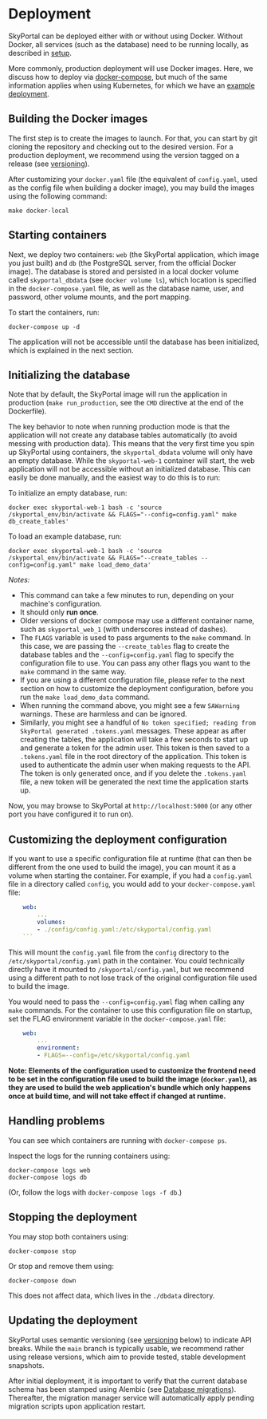 # Deployment

SkyPortal can be deployed either with or without using Docker.
Without Docker, all services (such as the database) need to be running
locally, as described in [setup](setup).

More commonly, production deployment will use Docker images. Here, we
discuss how to deploy via
[docker-compose](https://docs.docker.com/compose/), but much of the
same information applies when using Kubernetes, for which we have an
[example deployment](https://github.com/skyportal/deploy).

## Building the Docker images

The first step is to create the images to launch. For that, you can start by git cloning the repository and checking out to the desired version. For a production deployment, we recommend using the version tagged on a release (see [versioning](versioning)).

After customizing your `docker.yaml` file (the equivalent of `config.yaml`, used as the config file when building a docker image), you may build the images using the following command:

```
make docker-local
```

## Starting containers

Next, we deploy two containers: `web` (the SkyPortal application, which image you just built) and
`db` (the PostgreSQL server, from the official Docker image).
The database is stored and persisted in a local docker volume called `skyportal_dbdata` (see `docker volume ls`), which location is specified in the `docker-compose.yaml` file, as well as the database name, user, and password, other volume mounts, and the port mapping.

To start the containers, run:
```
docker-compose up -d
```

The application will not be accessible until the database has been initialized, which is explained in the next section.

## Initializing the database

Note that by default, the SkyPortal image will run the application in production (`make run_production`, see the `CMD` directive at the end of the Dockerfile).

The key behavior to note when running production mode is that the application will not create any database tables automatically (to avoid messing with production data). This means that the very first time you spin up SkyPortal using containers, the `skyportal_dbdata` volume will only have an empty database. While the `skyportal-web-1` container will start, the web application will not be accessible without an initialized database. This can easily be done manually, and the easiest way to do this is to run:

To initialize an empty database, run:
```
docker exec skyportal-web-1 bash -c 'source /skyportal_env/bin/activate && FLAGS="--config=config.yaml" make db_create_tables'
```

To load an example database, run:
```
docker exec skyportal-web-1 bash -c 'source /skyportal_env/bin/activate && FLAGS="--create_tables --config=config.yaml" make load_demo_data'
```

*Notes:*

- This command can take a few minutes to run, depending on your machine's configuration.
- It should only **run once**.
- Older versions of docker compose may use a different container name, such as `skyportal_web_1` (with underscores instead of dashes).
- The `FLAGS` variable is used to pass arguments to the `make` command. In this case, we are passing the `--create_tables` flag to create the database tables and the `--config=config.yaml` flag to specify the configuration file to use. You can pass any other flags you want to the `make` command in the same way.
- If you are using a different configuration file, please refer to the next section on how to customize the deployment configuration, before you run the `make load_demo_data` command.
- When running the command above, you might see a few `SAWarning` warnings. These are harmless and can be ignored.
- Similarly, you might see a handful of `No token specified; reading from SkyPortal generated .tokens.yaml` messages. These appear as after creating the tables, the application will take a few seconds to start up and generate a token for the admin user. This token is then saved to a `.tokens.yaml` file in the root directory of the application. This token is used to authenticate the admin user when making requests to the API. The token is only generated once, and if you delete the `.tokens.yaml` file, a new token will be generated the next time the application starts up.

Now, you may browse to SkyPortal at `http://localhost:5000` (or any other port you have configured it to run on).

## Customizing the deployment configuration

If you want to use a specific configuration file at runtime (that can then be different from the one used to build the image), you can mount it as a volume when starting the container. For example, if you had a `config.yaml` file in a directory called `config`, you would add to your `docker-compose.yaml` file:

```yaml
    web:
        ...
        volumes:
        - ./config/config.yaml:/etc/skyportal/config.yaml
    ```
```
This will mount the `config.yaml` file from the `config` directory to the `/etc/skyportal/config.yaml` path in the container. You could technically directly have it mounted to `/skyportal/config.yaml`, but we recommend using a different path to not lose track of the original configuration file used to build the image.

You would need to pass the `--config=config.yaml` flag when calling any `make` commands. For the container to use this configuration file on startup, set the FLAG environment variable in the `docker-compose.yaml` file:

```yaml
    web:
        ...
        environment:
        - FLAGS=--config=/etc/skyportal/config.yaml
```

**Note: Elements of the configuration used to customize the frontend need to be set in the configuration file used to build the image (`docker.yaml`), as they are used to build the web application's bundle which only happens once at build time, and will not take effect if changed at runtime.**

## Handling problems

You can see which containers are running with `docker-compose ps`.

Inspect the logs for the running containers using:

```
docker-compose logs web
docker-compose logs db
```

(Or, follow the logs with `docker-compose logs -f db`.)

## Stopping the deployment

You may stop both containers using:

```
docker-compose stop
```

Or stop and remove them using:

```
docker-compose down
```

This does not affect data, which lives in the `./dbdata` directory.

## Updating the deployment

SkyPortal uses semantic versioning (see [versioning](versioning) below) to indicate API breaks. While the `main` branch is typically usable, we recommend rather using release versions, which aim to provide tested, stable development snapshots.

After initial deployment, it is important to verify that the current database schema has been stamped using Alembic (see [Database migrations](migrations)). Thereafter, the migration manager service will automatically apply pending migration scripts upon application restart.

